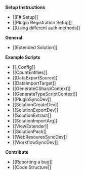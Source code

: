 **Setup Instructions**

* [[F# Setup]]
* [[Plugin Registration Setup]]
* [[Using different auth methods]]

**General**

* [[Extended Solution]]

**Example Scripts**
* [[_Config]]
* [[CountEntities]]
* [[DataExportSource]]
* [[DataImportTarget]]
* [[GenerateCSharpContext]]
* [[GenerateTypeScriptContext]]
* [[PluginSyncDev]]
* [[SolutionCreateDev]]
* [[SolutionExportDev]]
* [[SolutionExtract]]
* [[SolutionImportArg]]
* [[ViewExtender]]
* [[SolutionPack]]
* [[WebResouresSyncDev]]
* [[WorkflowSyncDev]]

**Contribute**

* [[Reporting a bug]]
* [[Code Structure]]